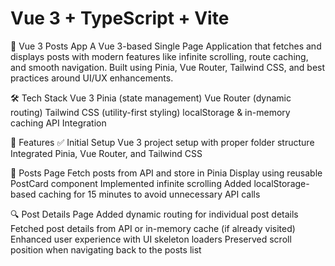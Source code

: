 # Vue 3 + TypeScript + Vite

📄 Vue 3 Posts App
A Vue 3-based Single Page Application that fetches and displays posts with modern features like infinite scrolling, route caching, and smooth navigation. Built using Pinia, Vue Router, Tailwind CSS, and best practices around UI/UX enhancements.

🛠️ Tech Stack
Vue 3
Pinia (state management)
Vue Router (dynamic routing)
Tailwind CSS (utility-first styling)
localStorage & in-memory caching
API Integration

🚀 Features
✅ Initial Setup
Vue 3 project setup with proper folder structure
Integrated Pinia, Vue Router, and Tailwind CSS

📄 Posts Page
Fetch posts from API and store in Pinia
Display using reusable PostCard component
Implemented infinite scrolling
Added localStorage-based caching for 15 minutes to avoid unnecessary API calls

🔍 Post Details Page
Added dynamic routing for individual post details
Fetched post details from API or in-memory cache (if already visited)
Enhanced user experience with UI skeleton loaders
Preserved scroll position when navigating back to the posts list
